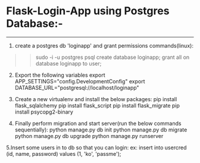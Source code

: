 # Flask-Login-App using Postgres Database:-
---------------------------------------------

1. create a postgres db 'loginapp' and grant permissions
commands(linux):
>>sudo -i -u postgres
>>psql
>>create database loginapp;
>>grant all on database loginapp to user;

2. Export the following variables
export APP_SETTINGS="config.DevelopmentConfig"
export DATABASE_URL="postgresql://localhost/loginapp"

3. Create a new virtualenv and install the below packages:
pip install flask_sqlalchemy
pip install flask_script
pip install flask_migrate
pip install psycopg2-binary

4. Finally perform migration and start server(run the below commands sequentially):
python manage.py db init
python manage.py db migrate
python manage.py db upgrade
python manage.py runserver

5.Insert some users in to db so that you can login:
ex: insert into usercred (id, name, password) values (1, 'ko', 'passme');

